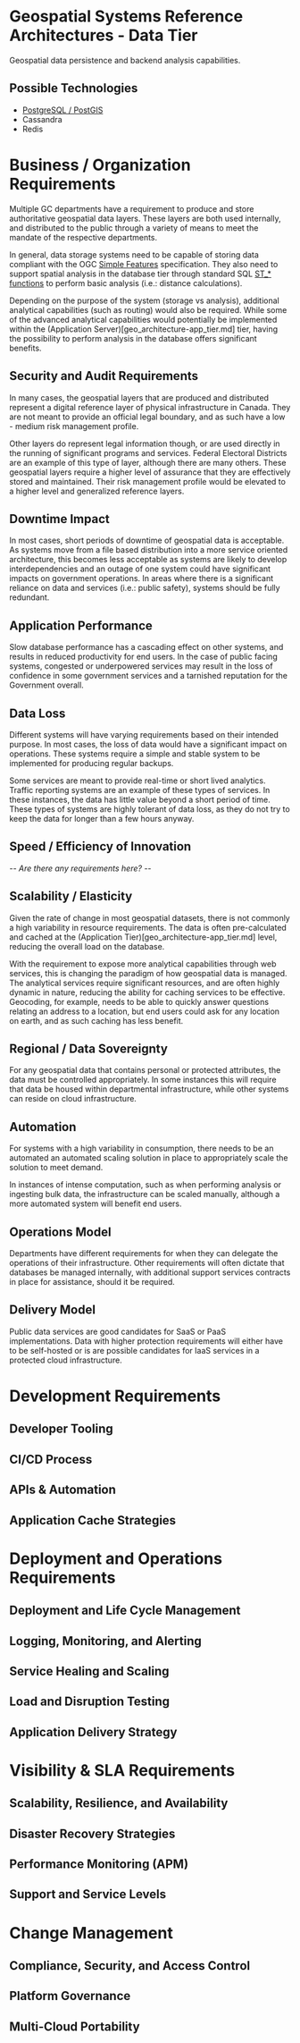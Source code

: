 # Geospatial Systems Reference Architectures - Data Tier

Geospatial data persistence and backend analysis capabilities.

## Possible Technologies

* [PostgreSQL / PostGIS](https://postgis.net/)
* Cassandra
* Redis

# Business / Organization Requirements

Multiple GC departments have a requirement to produce and store authoritative geospatial data layers. These layers are both used internally, and distributed to the public through a variety of means to meet the mandate of the respective departments.

In general, data storage systems need to be capable of storing data compliant with the OGC [Simple Features](http://www.opengeospatial.org/standards/sfa) specification. They also need to support spatial analysis in the database tier through standard SQL [ST_* functions](http://www.opengeospatial.org/standards/sfs) to perform basic analysis (i.e.: distance calculations).

Depending on the purpose of the system (storage vs analysis), additional analytical capabilities (such as routing) would also be required. While some of the advanced analytical capabilities would potentially be implemented within the (Application Server)[geo_architecture-app_tier.md] tier, having the possibility to perform analysis in the database offers significant benefits.

## Security and Audit Requirements

In many cases, the geospatial layers that are produced and distributed represent a digital reference layer of physical infrastructure in Canada. They are not meant to provide an official legal boundary, and as such have a low - medium risk management profile.

Other layers do represent legal information though, or are used directly in the running of significant programs and services. Federal Electoral Districts are an example of this type of layer, although there are many others. These geospatial layers require a higher level of assurance that they are effectively stored and maintained. Their risk management profile would be elevated to a higher level and generalized reference layers.

## Downtime Impact

In most cases, short periods of downtime of geospatial data is acceptable. As systems move from a file based distribution into a more service oriented architecture, this becomes less acceptable as systems are likely to develop interdependencies and an outage of one system could have significant impacts on government operations. In areas where there is a significant reliance on data and services (i.e.: public safety), systems should be fully redundant.

## Application Performance

Slow database performance has a cascading effect on other systems, and results in reduced productivity for end users. In the case of public facing systems, congested or underpowered services may result in the loss of confidence in some government services and a tarnished reputation for the Government overall.

## Data Loss

Different systems will have varying requirements based on their intended purpose. In most cases, the loss of data would have a significant impact on operations. These systems require a simple and stable system to be implemented for producing regular backups.

Some services are meant to provide real-time or short lived analytics. Traffic reporting systems are an example of these types of services. In these instances, the data has little value beyond a short period of time. These types of systems are highly tolerant of data loss, as they do not try to keep the data for longer than a few hours anyway.

## Speed / Efficiency of Innovation

*-- Are there any requirements here? --*

## Scalability / Elasticity

Given the rate of change in most geospatial datasets, there is not commonly a high variability in resource requirements. The data is often pre-calculated and cached at the (Application Tier)[geo_architecture-app_tier.md] level, reducing the overall load on the database.

With the requirement to expose more analytical capabilities through web services, this is changing the paradigm of how geospatial data is managed. The analytical services require significant resources, and are often highly dynamic in nature, reducing the ability for caching services to be effective. Geocoding, for example, needs to be able to quickly answer questions relating an address to a location, but end users could ask for any location on earth, and as such caching has less benefit.

## Regional / Data Sovereignty

For any geospatial data that contains personal or protected attributes, the data must be controlled appropriately. In some instances this will require that data be housed within departmental infrastructure, while other systems can reside on cloud infrastructure.

## Automation

For systems with a high variability in consumption, there needs to be an automated an automated scaling solution in place to appropriately scale the solution to meet demand.

In instances of intense computation, such as when performing analysis or ingesting bulk data, the infrastructure can be scaled manually, although a more automated system will benefit end users.

## Operations Model

Departments have different requirements for when they can delegate the operations of their infrastructure. Other requirements will often dictate that databases be managed internally, with additional support services contracts in place for assistance, should it be required.

## Delivery Model

Public data services are good candidates for SaaS or PaaS implementations. Data with higher protection requirements will either have to be self-hosted or is are possible candidates for IaaS services in a protected cloud infrastructure.

# Development Requirements

## Developer Tooling

## CI/CD Process

## APIs & Automation

## Application Cache Strategies

# Deployment and Operations Requirements

## Deployment and Life Cycle Management

## Logging, Monitoring, and Alerting

## Service Healing and Scaling

## Load and Disruption Testing

## Application Delivery Strategy

# Visibility & SLA Requirements

## Scalability, Resilience, and Availability

## Disaster Recovery Strategies

## Performance Monitoring (APM)

## Support and Service Levels

# Change Management

## Compliance, Security, and Access Control

## Platform Governance

## Multi-Cloud Portability
